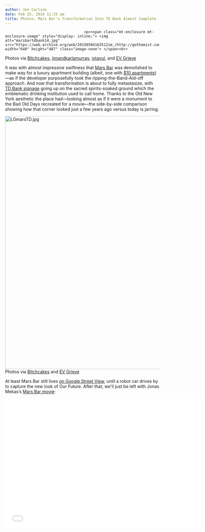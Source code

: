 ```yaml
---
author: Jen Carlson
date: Feb 25, 2014 11:25 am
title: Photos: Mars Bar's Transformation Into TD Bank Almost Complete
---
```


	
										<p><span class="mt-enclosure mt-enclosure-image" style="display: inline;"> <img alt="marsbartdbank14.jpg" src="https://web.archive.org/web/20150504163512im_/http://gothamist.com/attachments/arts_jen/marsbartdbank14.jpg" width="640" height="487" class="image-none"> </span><br>
<span class="photo_caption">Photos via <a href="https://web.archive.org/web/20150504163512/http://www.flickr.com/photos/bitchcakes/5196078811/">Bitchcakes</a>, <a href="https://web.archive.org/web/20150504163512/http://www.flickr.com/photos/jimandkarlamurray/5954413833/sizes/l/">jimandkarlamurray</a>, <a href="https://web.archive.org/web/20150504163512/http://www.flickr.com/photos/ixtayul/231480859/">ixtayul</a>, and <a href="https://web.archive.org/web/20150504163512/http://evgrieve.com/2014/02/the-fucking-td-bank-signage-arrives-at.html">EV Grieve</a></span></p>

<p>It was with almost impressive swiftness that <a href="https://web.archive.org/web/20150504163512/http://gothamist.com/tags/marsbar">Mars Bar</a> was demolished to make way for a luxury apartment building (albeit, one with <a href="https://web.archive.org/web/20150504163512/http://gothamist.com/2013/05/07/here_are_the_10_east_village_apartm.php#photo-1">$10 apartments</a>)&#x2014;as if the developer purposefully took the ripping-the-Band-Aid-off approach. And now that transformation is about to fully metastasize, with <a href="https://web.archive.org/web/20150504163512/http://evgrieve.com/2014/02/the-fucking-td-bank-signage-arrives-at.html">TD Bank signage</a> going up on the sacred spirits-soaked ground which the emblematic drinking institution used to call home. Thanks to the Old New York aesthetic the place had&#x2014;looking almost as if it were a monument to the Bad Old Days recreated for a movie&#x2014;the side-by-side comparison showing how that corner looked just a few years ago versus today is jarring.</p>

<p><span class="mt-enclosure mt-enclosure-image" style="display: inline;"> <img alt="LGmarsTD.jpg" src="https://web.archive.org/web/20150504163512im_/http://gothamist.com/attachments/arts_jen/LGmarsTD.jpg" width="640" height="828" class="image-none"> </span><br>
<span class="photo_caption">Photos via <a href="https://web.archive.org/web/20150504163512/http://www.flickr.com/photos/bitchcakes/5196078811/">Bitchcakes</a> and <a href="https://web.archive.org/web/20150504163512/http://evgrieve.com/2014/02/the-fucking-td-bank-signage-arrives-at.html">EV Grieve</a></span></p>

<p>At least Mars Bar still lives <a href="https://web.archive.org/web/20150504163512/https://www.google.com/maps/@40.724212,-73.990844,3a,75y,268.02h,91.6t/data=!3m4!1e1!3m2!1sVu47x0j0W-tCuNqG6oFM4Q!2e0!6m1!1e1">on Google Street View</a>, until a robot car drives by to capture the new look of Our Future. After that, we&apos;ll just be left with Jonas Mekas&#x2019;s <a href="https://web.archive.org/web/20150504163512/http://gothamist.com/2012/04/13/mars_bar_the_movie_proves_that_the.php">Mars Bar movie</a>:</p>

<p><iframe src="//web.archive.org/web/20150504163512if_/http://player.vimeo.com/video/40118752?color=d1d1d1" width="640" height="424" frameborder="0" webkitallowfullscreen="" mozallowfullscreen="" allowfullscreen></iframe> </p><p></p>					
										
									
				